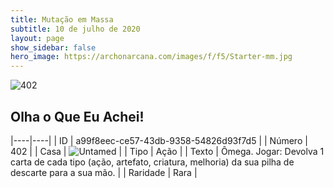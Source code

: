```yaml
---
title: Mutação em Massa
subtitle: 10 de julho de 2020
layout: page
show_sidebar: false
hero_image: https://archonarcana.com/images/f/f5/Starter-mm.jpg
---
```


![402](https://cdn.keyforgegame.com/media/card_front/pt/479_402_VV42972V63FJ_pt.png)

## Olha o Que Eu Achei!

|----|----|
| ID | a99f8eec-ce57-43db-9358-54826d93f7d5 |
| Número | 402 |
| Casa | ![Untamed](https://archonarcana.com/images/thumb/b/bd/Untamed.png/22px-Untamed.png "Indomados") |
| Tipo | Ação |
| Texto | Ômega.  Jogar: Devolva 1 carta de cada tipo (ação, artefato, criatura, melhoria) da sua pilha de descarte para a sua mão. |
| Raridade | Rara |
